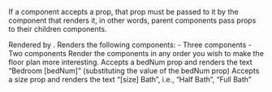If a component accepts a prop, that prop must be passed to it by the component that renders it, in other words, parent components pass props to their children components.

<FloorPlan>
Rendered by <App>.  Renders the following components:
<!-- - A <Kitchen> component
- A <LivingRoom> component -->
- Three <Bedroom> components
- Two <Bath> components
Render the components in any order you wish to make the floor plan more interesting.


<!-- <Kitchen>
Renders the text “Kitchen” and the following components:
- A <Oven> component
- A <Sink> component -->

<!-- <LivingRoom>
Renders the text “Living Room” -->

<Bedroom>
Accepts a bedNum prop and renders the text “Bedroom [bedNum]” (substituting the value of the bedNum prop)

<Bath>
Accepts a size prop and renders the text “[size] Bath”, i.e., “Half Bath”, “Full Bath”

<!-- <Oven>
Renders the text “Oven”

<Sink>
Renders the text "Sink" -->